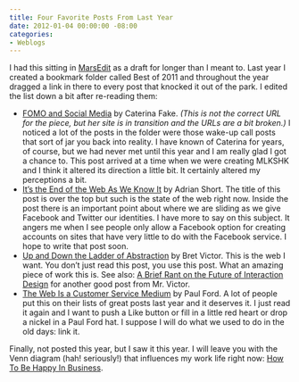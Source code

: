 ```yaml
---
title: Four Favorite Posts From Last Year
date: 2012-01-04 00:00:00 -08:00
categories:
- Weblogs
---
```


<p>I had this sitting in <a href="http://www.red-sweater.com/marsedit/">MarsEdit</a> as a draft for longer than I meant to. Last year I created a bookmark folder called Best of 2011 and throughout the year dragged a link in there to every post that knocked it out of the park. I edited the list down a bit after re-reading them:</p>

<ul>
<li><a href="http://caterina.net/?s=fomo+social">FOMO and Social Media</a> by Caterina Fake. <em>(This is not the correct URL for the piece, but her site is in transition and the URLs are a bit broken.)</em> I noticed a lot of the posts in the folder were those wake-up call posts that sort of jar you back into reality. I have known of Caterina for years, of course, but we had never met until this year and I am really glad I got a chance to. This post arrived at a time when we were creating MLKSHK and I think it altered its direction a little bit. It certainly altered my perceptions a bit.</li>
<li><a href="http://adrianshort.co.uk/2011/09/25/its-the-end-of-the-web-as-we-know-it/">It’s the End of the Web As We Know It</a> by Adrian Short. The title of this post is over the top but such is the state of the web right now. Inside the post there is an important point about where we are sliding as we give Facebook and Twitter our identities. I have more to say on this subject. It angers me when I see people only allow a Facebook option for creating accounts on sites that have very little to do with the Facebook service. I hope to write that post soon.</li>
<li><a href="http://worrydream.com/LadderOfAbstraction/">Up and Down the Ladder of Abstraction</a> by Bret Victor. This is the web I want. You don’t just read this post, you use this post. What an amazing piece of work this is. See also: <a href="http://worrydream.com/ABriefRantOnTheFutureOfInteractionDesign/">A Brief Rant on the Future of Interaction Design</a> for another good post from Mr. Victor.</li>
<li><a href="http://www.ftrain.com/wwic.html">The Web Is a Customer Service Medium</a> by Paul Ford. A lot of people put this on their lists of great posts last year and it deserves it. I just read it again and I want to push a Like button or fill in a little red heart or drop a nickel in a Paul Ford hat. I suppose I will do what we used to do in the old days: link it.</li>
</ul>

<p>Finally, not posted this year, but I saw it this year. I will leave you with the Venn diagram (hah! seriously!) that influences my work life right now: <a href="http://whatconsumesme.com/2009/posts-ive-written/how-to-be-happy-in-business-venn-diagram/">How To Be Happy In Business</a>.</p>
